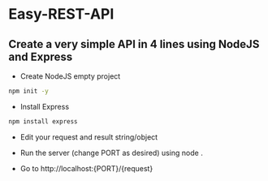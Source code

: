# Easy-REST-API

## Create a very simple API in 4 lines using NodeJS and Express

-   Create NodeJS empty project
```cmd
npm init -y
```
-   Install Express 
```cmd
npm install express
```
-   Edit your request and result string/object
    
-   Run the server (change PORT as desired) using node .
    
-   Go to http://localhost:{PORT}/{request}

